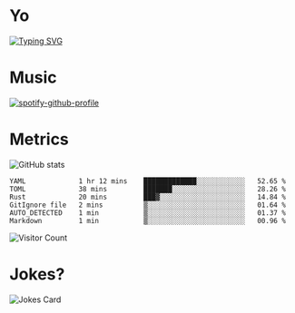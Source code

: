 # Yo

[![Typing SVG](https://readme-typing-svg.herokuapp.com?center=true&lines=Hel++l+o+wo+o+++r+l+++++++++d;Rust;Substrate;Dust;Guts)](https://git.io/typing-svg)

# Music

[![spotify-github-profile](https://spotify-github-profile.vercel.app/api/view?uid=na5blcw6x0jzl3k1m6uxyyk3y&cover_image=true&theme=default&bar_color=276524&bar_color_cover=true)](https://github.com/kittinan/spotify-github-profile)

# Metrics

![GitHub stats](https://github-readme-stats.vercel.app/api?username=AwesomeIbex&count_private=true&show_icons=true&theme=cobalt)

<!--START_SECTION:waka-->

```text
YAML             1 hr 12 mins    █████████████░░░░░░░░░░░░   52.65 %
TOML             38 mins         ███████░░░░░░░░░░░░░░░░░░   28.26 %
Rust             20 mins         ███▓░░░░░░░░░░░░░░░░░░░░░   14.84 %
GitIgnore file   2 mins          ▒░░░░░░░░░░░░░░░░░░░░░░░░   01.64 %
AUTO_DETECTED    1 min           ▒░░░░░░░░░░░░░░░░░░░░░░░░   01.37 %
Markdown         1 min           ▒░░░░░░░░░░░░░░░░░░░░░░░░   00.96 %
```

<!--END_SECTION:waka-->

![Visitor Count](https://profile-counter.glitch.me/AwesomeIbex/count.svg)

# Jokes?

![Jokes Card](https://readme-jokes.vercel.app/api)

